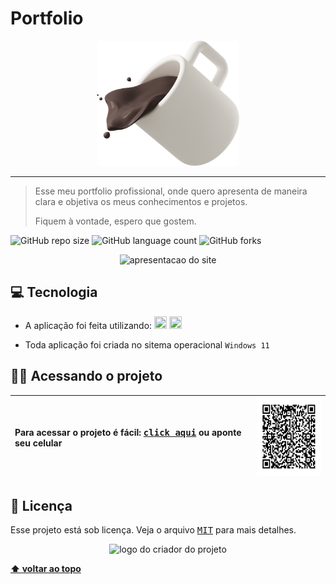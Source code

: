 # Portfolio

 <p align="center">
  <img witdh="800" height="200" src="/assets/images/coffiebg.png" alt="logo do projeto">
 </p>

-------
> Esse meu portfolio profissional, onde quero apresenta de maneira clara e objetiva os meus conhecimentos e projetos.
>
> Fiquem à vontade, espero que gostem.

![GitHub repo size](https://img.shields.io/github/repo-size/vandersann/Portfolio?style=for-the-badge)
![GitHub language count](https://img.shields.io/github/languages/count/vandersann/Portfolio?style=for-the-badge)
![GitHub forks](https://img.shields.io/github/forks/vandersann/Portfolio?style=for-the-badge)

<p align="center">
<img  width="1000" src="https://github.com/vandersann/Jogo_da_Memoria/assets/65673565/8cec07f1-3ef9-4715-b06f-bb729241375d" alt="apresentacao do site">
</p>

## 💻 Tecnologia

* A aplicação foi feita utilizando:
  <img src="https://user-images.githubusercontent.com/65673565/197231139-6dfa8431-458c-413e-89e8-972e1ab811d8.svg" width="20" height="20">
  <img src="https://user-images.githubusercontent.com/65673565/197238032-ca4fa2b6-d812-4e4c-b273-e17b04aaabbf.svg" width="20" height="20">

* Toda aplicação foi criada no sitema operacional `Windows 11`

## :man_technologist: Acessando o projeto

Para acessar o projeto é fácil: <a href="https://benevolent-cupcake-333c2f.netlify.app" target="_blank"><kbd>click aqui</kbd></a> ou aponte seu celular | <img src="/assets/images/qrCode.png" height="125" width="125" alt="apresentacao do site">
:--------- | :---------

## 📝 Licença

Esse projeto está sob licença. Veja o arquivo <kbd>[MIT](Mit.md)</kbd> para mais detalhes.

<p align="center">
  <img witdh="300" src="https://user-images.githubusercontent.com/65673565/190916838-46057236-9d6e-4e75-b919-d24f673caec7.svg" alt="logo do criador do projeto")
 </p>
  
  **[⬆ voltar ao topo](#Jogo_da_Memoria)**
